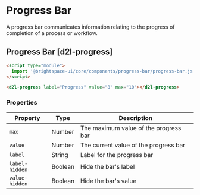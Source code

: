 # Progress Bar
A progress bar communicates information relating to the progress of completion of a process or workflow.

## Progress Bar [d2l-progress]

<!-- docs: demo code properties name:d2l-progress sandboxTitle:'Progress Bar' autoSize:false  -->
```html
<script type="module">
  import '@brightspace-ui/core/components/progress-bar/progress-bar.js';
</script>

<d2l-progress label="Progress" value="8" max="10"></d2l-progress>
```
<!-- docs: start hidden content -->
### Properties

| Property | Type | Description |
|---|---|---|
| `max` | Number | The maximum value of the progress bar |
| `value` | Number | The current value of the progress bar |
| `label` | String | Label for the progress bar |
| `label-hidden` | Boolean | Hide the bar's label |
| `value-hidden` | Boolean | Hide the bar's value |

